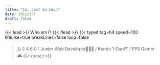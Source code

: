 ```yaml
---
title: "Ca, cest du Léon"
date: 2011/1/1
draft: false
---
```

{{< lead >}}
Who am i?
{{< /lead >}}
{{< typeit 
  tag=h4
  speed=100
  lifeLike=true
  breakLines=false
  loop=false

>}}
2  4  6  0  1
Junior Web Developer👨🏻‍💻 / Kendo 1-Dan⛩️ / FPS Gamer🎮
{{< /typeit >}}
